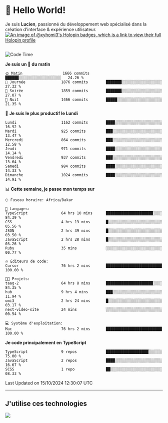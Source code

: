 # 👋 Hello World!

Je suis **Lucien**, passionné du développement web spécialisé dans la création d'interface & expérience utilisateur.
[![An image of @xyhomi3's Holopin badges, which is a link to view their full Holopin profile](https://holopin.me/xyhomi3)](https://holopin.io/@xyhomi3)

##

<!--START_SECTION:waka-->
![Code Time](http://img.shields.io/badge/Code%20Time-2%2C313%20hrs%209%20mins-blue)

**Je suis un 🐤 du matin** 

```text
🌞 Matin                  1666 commits        ██████░░░░░░░░░░░░░░░░░░░   24.26 % 
🌆 Journée                1876 commits        ███████░░░░░░░░░░░░░░░░░░   27.32 % 
🌃 Soirée                 1859 commits        ███████░░░░░░░░░░░░░░░░░░   27.07 % 
🌙 Nuit                   1466 commits        █████░░░░░░░░░░░░░░░░░░░░   21.35 % 
```
📅 **Je suis le plus productif le Lundi** 

```text
Lundi                    1162 commits        ████░░░░░░░░░░░░░░░░░░░░░   16.92 % 
Mardi                    925 commits         ███░░░░░░░░░░░░░░░░░░░░░░   13.47 % 
Mercredi                 864 commits         ███░░░░░░░░░░░░░░░░░░░░░░   12.58 % 
Jeudi                    971 commits         ████░░░░░░░░░░░░░░░░░░░░░   14.14 % 
Vendredi                 937 commits         ███░░░░░░░░░░░░░░░░░░░░░░   13.64 % 
Samedi                   984 commits         ████░░░░░░░░░░░░░░░░░░░░░   14.33 % 
Dimanche                 1024 commits        ████░░░░░░░░░░░░░░░░░░░░░   14.91 % 
```


📊 **Cette semaine, je passe mon temps sur** 

```text
🕑︎ Fuseau horaire: Africa/Dakar

💬 Langages: 
TypeScript               64 hrs 10 mins      █████████████████████░░░░   84.39 % 
CSS                      4 hrs 13 mins       █░░░░░░░░░░░░░░░░░░░░░░░░   05.56 % 
JSON                     2 hrs 39 mins       █░░░░░░░░░░░░░░░░░░░░░░░░   03.50 % 
JavaScript               2 hrs 28 mins       █░░░░░░░░░░░░░░░░░░░░░░░░   03.26 % 
Ruby                     35 mins             ░░░░░░░░░░░░░░░░░░░░░░░░░   00.77 % 

🔥 Éditeurs de code: 
Cursor                   76 hrs 2 mins       █████████████████████████   100.00 % 

🐱‍💻 Projets: 
taag-2                   64 hrs 8 mins       █████████████████████░░░░   84.35 % 
hub                      9 hrs 4 mins        ███░░░░░░░░░░░░░░░░░░░░░░   11.94 % 
omi3                     2 hrs 24 mins       █░░░░░░░░░░░░░░░░░░░░░░░░   03.17 % 
next-video-site          24 mins             ░░░░░░░░░░░░░░░░░░░░░░░░░   00.54 % 

💻 Système d'exploitation: 
Mac                      76 hrs 2 mins       █████████████████████████   100.00 % 
```

**Je code principalement en TypeScript** 

```text
TypeScript               9 repos             ███████████████████░░░░░░   75.00 % 
JavaScript               2 repos             ████░░░░░░░░░░░░░░░░░░░░░   16.67 % 
SCSS                     1 repo              ██░░░░░░░░░░░░░░░░░░░░░░░   08.33 % 
```




 Last Updated on 15/10/2024 12:30:07 UTC
<!--END_SECTION:waka-->
---

## J'utilise ces technologies

<p align="left">
  <a href="https://skillicons.dev">
    <img src="https://skillicons.dev/icons?i=ts,js,md,scss,tailwind,react,docker,express,astro,vite,nextjs,vercel,figma,ableton" />
  </a>
</p>

